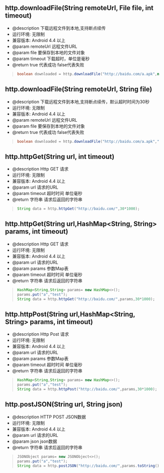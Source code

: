 
## http.downloadFile(String remoteUrl, File file, int timeout)
* @description 下载远程文件到本地,支持断点续传
* 运行环境: 无限制
* 兼容版本: Android 4.4 以上
* @param remoteUrl 远程文件URL
* @param file      要保存到本地的文件对象
* @param timeout   下载超时，单位是毫秒
* @return true 代表成功 false代表失败

> ```java
> boolean downloaded = http.downloadFile("http://baidu.com/a.apk",new File("/sdcard/a.apk"),30*1000));
> ```



## http.downloadFile(String remoteUrl, String file)
* @description 下载远程文件到本地,支持断点续传，默认超时时间为30秒
* 运行环境: 无限制
* 兼容版本: Android 4.4 以上
* @param remoteUrl 远程文件URL
* @param file      要保存到本地的文件对象
* @return true 代表成功 false代表失败

> ```java
> boolean downloaded = http.downloadFile("http://baidu.com/a.apk","/sdcard/a.apk");
> ```


## http.httpGet(String url, int timeout)
* @description Http GET 请求
* 运行环境: 无限制
* 兼容版本: Android 4.4 以上
* @param url 请求的URL
* @param timeout 超时时间 单位毫秒
* @return 字符串 请求后返回的字符串

> ```java
> String data = http.httpGet("http://baidu.com/",30*1000);
> ```


## http.httpGet(String url,HashMap<String, String> params, int timeout)
* @description Http GET 请求
* 运行环境: 无限制
* 兼容版本: Android 4.4 以上
* @param url 请求的URL
* @param params  参数Map表
* @param timeout 超时时间 单位毫秒
* @return 字符串 请求后返回的字符串

> ```java
> HashMap<String,String> params= new HashMap<>();
> params.put("a","test");
> String data = http.httpGet("http://baidu.com/",params,30*1000);
> ```



## http.httpPost(String url,HashMap<String, String> params, int timeout)
* @description Http Post 请求
* 运行环境: 无限制
* 兼容版本: Android 4.4 以上
* @param url 请求的URL
* @param params  参数Map表
* @param timeout 超时时间 单位毫秒
* @return 字符串 请求后返回的字符串

> ```java
> HashMap<String,String> params= new HashMap<>();
> params.put("a","test");
> String data = http.httpPost("http://baidu.com/",params,30*1000);
> ```

## http.postJSON(String url, String json)
* @description HTTP POST JSON数据
* 运行环境: 无限制
* 兼容版本: Android 4.4 以上
* @param url 请求的URL
* @param json  json数据
* @return 字符串 请求后返回的字符串

> ```java
> JSONObject params= new JSONObject<>();
> params.put("a","test");
> String data = http.postJSON("http://baidu.com/",params.toString());
> ```

